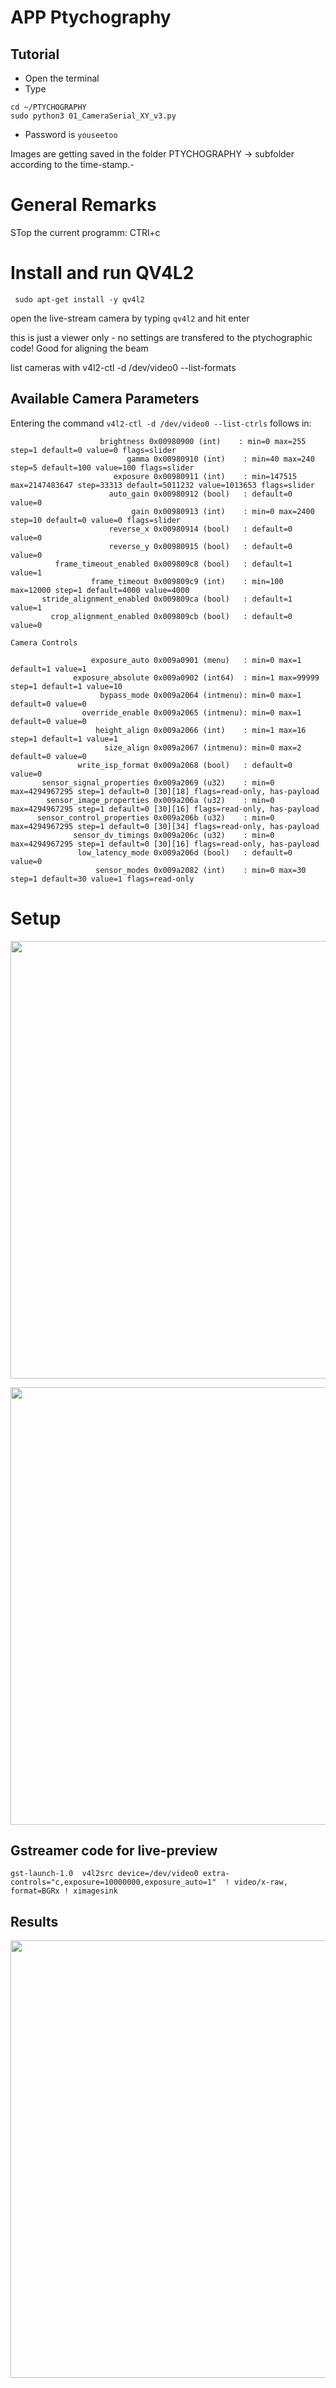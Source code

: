 # APP Ptychography 

## Tutorial 

- Open the terminal
- Type 

```
cd ~/PTYCHOGRAPHY
sudo python3 01_CameraSerial_XY_v3.py 
```

- Password is ```youseetoo```


Images are getting saved in the folder PTYCHOGRAPHY -> subfolder according to the time-stamp.- 


# General Remarks

STop the current programm: 
CTRl+c

# Install and run QV4L2

```
 sudo apt-get install -y qv4l2
 ```

open the live-stream camera by typing 
```qv4l2```
and hit enter 

this is just a viewer only - no settings are transfered to the ptychographic code! Good for aligning the beam 


list cameras with 
v4l2-ctl -d /dev/video0 --list-formats



## Available Camera Parameters

Entering the command ```v4l2-ctl -d /dev/video0 --list-ctrls``` follows in: 

```
                    brightness 0x00980900 (int)    : min=0 max=255 step=1 default=0 value=0 flags=slider
                          gamma 0x00980910 (int)    : min=40 max=240 step=5 default=100 value=100 flags=slider
                       exposure 0x00980911 (int)    : min=147515 max=2147483647 step=33313 default=5011232 value=1013653 flags=slider
                      auto_gain 0x00980912 (bool)   : default=0 value=0
                           gain 0x00980913 (int)    : min=0 max=2400 step=10 default=0 value=0 flags=slider
                      reverse_x 0x00980914 (bool)   : default=0 value=0
                      reverse_y 0x00980915 (bool)   : default=0 value=0
          frame_timeout_enabled 0x009809c8 (bool)   : default=1 value=1
                  frame_timeout 0x009809c9 (int)    : min=100 max=12000 step=1 default=4000 value=4000
       stride_alignment_enabled 0x009809ca (bool)   : default=1 value=1
         crop_alignment_enabled 0x009809cb (bool)   : default=0 value=0

Camera Controls

                  exposure_auto 0x009a0901 (menu)   : min=0 max=1 default=1 value=1
              exposure_absolute 0x009a0902 (int64)  : min=1 max=99999 step=1 default=1 value=10
                    bypass_mode 0x009a2064 (intmenu): min=0 max=1 default=0 value=0
                override_enable 0x009a2065 (intmenu): min=0 max=1 default=0 value=0
                   height_align 0x009a2066 (int)    : min=1 max=16 step=1 default=1 value=1
                     size_align 0x009a2067 (intmenu): min=0 max=2 default=0 value=0
               write_isp_format 0x009a2068 (bool)   : default=0 value=0
       sensor_signal_properties 0x009a2069 (u32)    : min=0 max=4294967295 step=1 default=0 [30][18] flags=read-only, has-payload
        sensor_image_properties 0x009a206a (u32)    : min=0 max=4294967295 step=1 default=0 [30][16] flags=read-only, has-payload
      sensor_control_properties 0x009a206b (u32)    : min=0 max=4294967295 step=1 default=0 [30][34] flags=read-only, has-payload
              sensor_dv_timings 0x009a206c (u32)    : min=0 max=4294967295 step=1 default=0 [30][16] flags=read-only, has-payload
               low_latency_mode 0x009a206d (bool)   : default=0 value=0
                   sensor_modes 0x009a2082 (int)    : min=0 max=30 step=1 default=30 value=1 flags=read-only

```

# Setup
<p align="center">
<img src="./IMAGES/IMG_20200224_190934.jpg" width="700">
</p>


<p align="center">
<img src="./IMAGES/Application_Ptychography_v2_3.png" width="700">
</p>


## Gstreamer code for live-preview

```gst-launch-1.0  v4l2src device=/dev/video0 extra-controls="c,exposure=10000000,exposure_auto=1"  ! video/x-raw, format=BGRx ! ximagesink```


## Results

<p align="center">
<img src="./IMAGES/ptycho_2020-02-27_18-05-07.gif" width="700">
</p>




